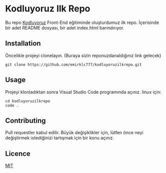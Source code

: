 # Kodluyoruz Ilk Repo
Bu repo [Kodluyoruz](https://www.kodluyoruz.org) Front-End eğitiminde oluşturdumuz ilk repo. İçerisinde bir adet README dosyası, bir adet index.html barındırıyor.

## Installation
Öncelikle projeyi clonelayın. (Buraya sizin reponuzdanaldığınız link gelecek) 
```
git clone https://github.com/emirklc777/kodluyoruzilkrepo.git
```
## Usage
Projeyi klonladıktan sonra Visual Studio Code programında açınız.
linux için:
```
cd kodluyoruzilkrepo
code .
```

## Contributing

 Pull requestler kabul edilir. Büyük değişiklikler için, lütfen önce neyi değiştirmek istediğinizi tartışmak için bir konu açınız.

## Licence
[MIT](https://choosealicense.com/licenses/mit/)

